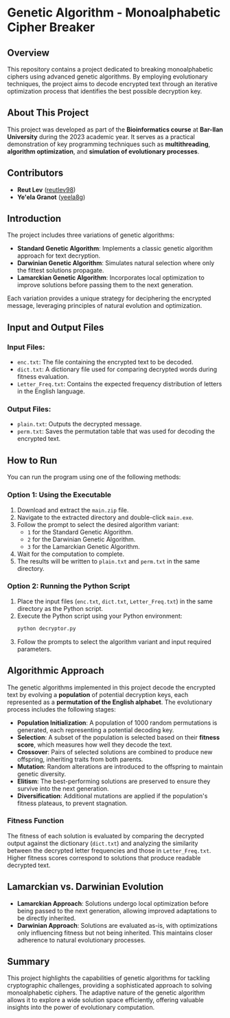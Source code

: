 # Genetic Algorithm - Monoalphabetic Cipher Breaker

## Overview

This repository contains a project dedicated to breaking monoalphabetic ciphers using advanced genetic algorithms. By employing evolutionary techniques, the project aims to decode encrypted text through an iterative optimization process that identifies the best possible decryption key.

## About This Project

This project was developed as part of the **Bioinformatics course** at **Bar-Ilan University** during the 2023 academic year. It serves as a practical demonstration of key programming techniques such as **multithreading**, **algorithm optimization**, and **simulation of evolutionary processes**.

## Contributors

- **Reut Lev** ([reutlev98](https://github.com/reutlev98))
- **Ye'ela Granot** ([yeela8g](https://github.com/yeela8g))

## Introduction

The project includes three variations of genetic algorithms:
- **Standard Genetic Algorithm**: Implements a classic genetic algorithm approach for text decryption.
- **Darwinian Genetic Algorithm**: Simulates natural selection where only the fittest solutions propagate.
- **Lamarckian Genetic Algorithm**: Incorporates local optimization to improve solutions before passing them to the next generation.

Each variation provides a unique strategy for deciphering the encrypted message, leveraging principles of natural evolution and optimization.

## Input and Output Files

### Input Files:
- `enc.txt`: The file containing the encrypted text to be decoded.
- `dict.txt`: A dictionary file used for comparing decrypted words during fitness evaluation.
- `Letter_Freq.txt`: Contains the expected frequency distribution of letters in the English language.

### Output Files:
- `plain.txt`: Outputs the decrypted message.
- `perm.txt`: Saves the permutation table that was used for decoding the encrypted text.

## How to Run

You can run the program using one of the following methods:

### Option 1: Using the Executable

1. Download and extract the `main.zip` file.
2. Navigate to the extracted directory and double-click `main.exe`.
3. Follow the prompt to select the desired algorithm variant:
   - `1` for the Standard Genetic Algorithm.
   - `2` for the Darwinian Genetic Algorithm.
   - `3` for the Lamarckian Genetic Algorithm.
4. Wait for the computation to complete.
5. The results will be written to `plain.txt` and `perm.txt` in the same directory.

### Option 2: Running the Python Script

1. Place the input files (`enc.txt`, `dict.txt`, `Letter_Freq.txt`) in the same directory as the Python script.
2. Execute the Python script using your Python environment:
   ```bash
   python decryptor.py
   ```
3. Follow the prompts to select the algorithm variant and input required parameters.

## Algorithmic Approach

The genetic algorithms implemented in this project decode the encrypted text by evolving a **population** of potential decryption keys, each represented as a **permutation of the English alphabet**. The evolutionary process includes the following stages:

- **Population Initialization**: A population of 1000 random permutations is generated, each representing a potential decoding key.
- **Selection**: A subset of the population is selected based on their **fitness score**, which measures how well they decode the text.
- **Crossover**: Pairs of selected solutions are combined to produce new offspring, inheriting traits from both parents.
- **Mutation**: Random alterations are introduced to the offspring to maintain genetic diversity.
- **Elitism**: The best-performing solutions are preserved to ensure they survive into the next generation.
- **Diversification**: Additional mutations are applied if the population's fitness plateaus, to prevent stagnation.

### Fitness Function

The fitness of each solution is evaluated by comparing the decrypted output against the dictionary (`dict.txt`) and analyzing the similarity between the decrypted letter frequencies and those in `Letter_Freq.txt`. Higher fitness scores correspond to solutions that produce readable decrypted text.

## Lamarckian vs. Darwinian Evolution

- **Lamarckian Approach**: Solutions undergo local optimization before being passed to the next generation, allowing improved adaptations to be directly inherited.
- **Darwinian Approach**: Solutions are evaluated as-is, with optimizations only influencing fitness but not being inherited. This maintains closer adherence to natural evolutionary processes.

## Summary

This project highlights the capabilities of genetic algorithms for tackling cryptographic challenges, providing a sophisticated approach to solving monoalphabetic ciphers. The adaptive nature of the genetic algorithm allows it to explore a wide solution space efficiently, offering valuable insights into the power of evolutionary computation.
